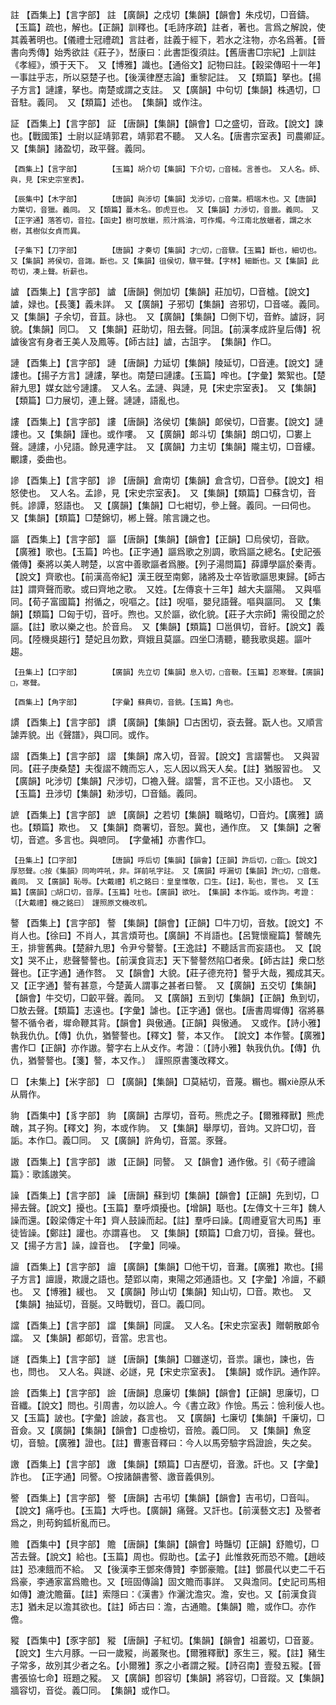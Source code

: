 <!-- { "loadSidebar": true } -->
註	【酉集上】【言字部】	註	【廣韻】之戍切【集韻】【韻會】朱戍切，□音鑄。【玉篇】疏也，解也。【正韻】訓釋也。【毛詩序疏】註者，著也。言爲之解說，使其義著明也。【儀禮士冠禮疏】言註者，註義于經下，若水之注物，亦名爲著。【晉書向秀傳】始秀欲註《莊子》，嵆康曰：此書詎復須註。【舊唐書□宗紀】上訓註《孝經》，頒于天下。　又【博雅】識也。【通俗文】記物曰註。【穀梁傳昭十一年】一事註乎志，所以惡楚子也。【後漢律歷志論】重黎記註。　又【類篇】拏也。【揚子方言】謰謱，拏也。南楚或謂之支註。　又【廣韻】中句切【集韻】株遇切，□音駐。義同。　又【類篇】述也。　【集韻】或作注。

証	【酉集上】【言字部】	証	【唐韻】【集韻】【韻會】□之盛切，音政。【說文】諫也。【戰國策】士尉以証靖郭君，靖郭君不聽。　又人名。【唐書宗室表】司農卿証。　又【集韻】諸盈切，政平聲。義同。

	【酉集上】【言字部】		【玉篇】胡介切【集韻】下介切，□音械。言善也。　又人名。師、與，見【宋史宗室表】。

	【辰集中】【木字部】		【唐韻】與涉切【集韻】戈涉切，□音葉。柶端木也。又【唐韻】力葉切，音獵。義同。　又【類篇】蔓木名。卽虎豆也。　又【集韻】力涉切，音巤。義同。　又【正字通】落答切，音拉。【函史】樹可放蠟，煎汁爲油，可作燭。今江南北放蠟者，謂之水樹，其樹似女貞而異。

	【子集下】【刀字部】		【唐韻】才奏切【集韻】才□切，□音驟。【玉篇】斷也，細切也。又【集韻】將侯切，音諏。斷也。又【集韻】徂侯切，驟平聲。【字林】細斷也。又【集韻】此苟切，凑上聲。析薪也。

謯	【酉集上】【言字部】	謯	【唐韻】側加切【集韻】莊加切，□音樝。【說文】謯，娽也。【長箋】義未詳。　又【廣韻】子邪切【集韻】咨邪切，□音嗟。義同。　又【集韻】子余切，音苴。詠也。　又【廣韻】【集韻】□側下切，音鮓。謯訝，訶貌。【集韻】同□。　又【集韻】莊助切，阻去聲。同詛。【前漢孝成許皇后傳】祝謯後宮有身者王美人及鳳等。【師古註】謯，古詛字。　【集韻】作□。

謰	【酉集上】【言字部】	謰	【唐韻】力延切【集韻】陵延切，□音連。【說文】謰謱也。【揚子方言】謰謱，拏也。南楚曰謰謱。【玉篇】哰也。【字彙】繁絮也。【楚辭九思】媒女詘兮謰謱。　又人名。孟謰、與謰，見【宋史宗室表】。　又【集韻】【類篇】□力展切，連上聲。謰謰，語亂也。

謱	【酉集上】【言字部】	謱	【唐韻】洛侯切【集韻】郞侯切，□音婁。【說文】謰謱也。又【集韻】謹也。或作嘍。　又【廣韻】郞斗切【集韻】朗口切，□婁上聲。謰謱，小兒語。餘見連字註。　又【廣韻】力主切【集韻】隴主切，□音縷。覼謱，委曲也。

謲	【酉集上】【言字部】	謲	【唐韻】倉南切【集韻】倉含切，□音參。【說文】相怒使也。　又人名。孟謲，見【宋史宗室表】。　又【集韻】【類篇】□蘇含切，音毿。謲譚，怒語也。　又【廣韻】【集韻】□七紺切，參上聲。義同。一曰伺也。　又【集韻】【類篇】□楚錦切，郴上聲。隂言譏之也。

謳	【酉集上】【言字部】	謳	【唐韻】【集韻】【韻會】【正韻】□烏侯切，音歐。【廣雅】歌也。【玉篇】吟也。【正字通】謳爲歌之別調，歌爲謳之總名。【史記張儀傳】秦將以美人聘楚，以宮中善歌謳者爲媵。【列子湯問篇】薛譚學謳於秦靑。【說文】齊歌也。【前漢高帝紀】漢王旣至南鄭，諸將及士卒皆歌謳思東歸。【師古註】謂齊聲而歌。或曰齊地之歌。　又姓。【左傳哀十三年】越大夫謳陽。　又與嘔同。【荀子富國篇】拊循之，唲嘔之。【註】唲嘔，嬰兒語聲。嘔與謳同。　又【集韻】【類篇】□匈于切，音吁。煦也。又於謳，欲化貌。【莊子大宗師】需役聞之於謳。【註】歌以樂之也。於音烏。　又【集韻】【類篇】□邕俱切，音紆。【說文】義同。【陸機吳趨行】楚妃且勿歎，齊娥且莫謳。四坐□淸聽，聽我歌吳趨。謳叶趨。

	【丑集上】【口字部】		【廣韻】先立切【集韻】息入切，□音靸。【玉篇】忍寒聲。【廣韻】□，寒聲。

	【酉集上】【角字部】		【字彙】蘇典切，音銑。【玉篇】角也。

謴	【酉集上】【言字部】	謴	【廣韻】【集韻】□古困切，袞去聲。翫人也。又順言謔弄貌。出《聲譜》，與□同。或作。

謵	【酉集上】【言字部】	謵	【集韻】席入切，音習。【說文】言謵讋也。　又與習同。【莊子庚桑楚】夫復謵不餽而忘人，忘人因以爲天人矣。【註】猶服習也。　又【廣韻】叱涉切【集韻】尺涉切，□襜入聲。謵讋，言不正也。又小語也。　又【玉篇】丑涉切【集韻】勑涉切，□音鍤。義同。

謶	【酉集上】【言字部】	謶	【廣韻】之若切【集韻】職略切，□音灼。【廣雅】謫也。【類篇】欺也。　又【集韻】商署切，音恕。冀也，通作庶。　又【集韻】之奢切，音遮。多言也。與嗻同。　【字彙補】亦書作□。

	【丑集上】【口字部】		【唐韻】呼后切【集韻】【韻會】【正韻】許后切，□音□。【說文】厚怒聲。○按《集韻》同呴吽吼，非。詳前吼字註。　又【廣韻】呼漏切【集韻】許□切，□音蔲。義同。　又【廣韻】恥辱。【大戴禮】机之銘曰：皇皇惟敬，口生。【註】，恥也，詈也。　又【玉篇】【廣韻】□胡口切，音厚。【玉篇】吐也。【廣韻】欲吐。　【集韻】本作詬。或作訽。考證：〔【大戴禮】機之銘曰〕　謹照原文機改机。 

謷	【酉集上】【言字部】	謷	【集韻】【韻會】【正韻】□牛刀切，音敖。【說文】不肖人也。【徐曰】不肖人，其言煩苛也。【廣韻】不肖語也。【呂覽懷寵篇】謷醜先王，排訾舊典。【楚辭九思】令尹兮謷謷。【王逸註】不聽話言而妄語也。　又【說文】哭不止，悲聲謷謷也。【前漢食貨志】天下謷謷然陷□者衆。【師古註】衆口愁聲也。【正字通】通作嗸。　又【韻會】大貌。【莊子德充符】謷乎大哉，獨成其天。　又【正字通】謷有甚意，今楚黃人謂事之甚者曰謷。　又【廣韻】五交切【集韻】【韻會】牛交切，□齩平聲。義同。　又【廣韻】五到切【集韻】【正韻】魚到切，□敖去聲。【類篇】志遠也。【字彙】謔也。【正字通】倨也。【唐書周墀傳】宿將暴謷不循令者，墀命鞭其背。【韻會】與傲通。【正韻】與慠通。　又或作。【詩小雅】執我仇仇。【傳】仇仇，猶謷謷也。【釋文】謷，本又作。　【說文】本作謷。【廣雅】書作□【正韻】亦作謸。謷字右上从攴作。考證：〔【詩小雅】執我仇仇。【傳】仇仇，猶謷謷也。【箋】謷，本又作。〕　謹照原書箋改釋文。 

□	【未集上】【米字部】	□	【廣韻】【集韻】□莫結切，音蔑。糏也。糏xiè原从禾从屑作。

豿	【酉集中】【豸字部】	豿	【廣韻】古厚切，音苟。熊虎之子。【爾雅釋獸】熊虎醜，其子狗。【釋文】狗，本或作豿。　又【集韻】舉厚切，音竘。又許□切，音詬。本作□。義□同。　又【廣韻】許角切，音翯。豕聲。

謸	【酉集上】【言字部】	謸	【正韻】同謷。　又【韻會】通作傲。引《荀子禮論篇》：歌謠謸笑。

譟	【酉集上】【言字部】	譟	【唐韻】蘇到切【集韻】【韻會】【正韻】先到切，□掃去聲。【說文】擾也。【玉篇】羣呼煩擾也。【增韻】聒也。【左傳文十三年】魏人譟而還。【穀梁傳定十年】齊人鼓譟而起。【註】羣呼曰譟。【周禮夏官大司馬】車徒皆譟。【鄭註】讙也。亦謂喜也。　又【集韻】【類篇】□倉刀切，音操。聲也。又【揚子方言】譟，諻音也。　【字彙】同噪。

譠	【酉集上】【言字部】	譠	【廣韻】【集韻】□他干切，音灘。【廣雅】欺也。【揚子方言】譠謾，欺謾之語也。楚郢以南，東陽之郊通語也。又【字彙】冷譠，不顧也。　又【博雅】緩也。　又【廣韻】陟山切【集韻】知山切，□音。欺也。　又【集韻】抽延切，音脠。又時戰切，音□。義□同。

譡	【酉集上】【言字部】	譡	【集韻】同讜。　又人名。【宋史宗室表】贈朝散郞令譡。　又【集韻】都郞切，音當。忠言也。

譢	【酉集上】【言字部】	譢	【唐韻】【集韻】□雖遂切，音祟。讓也，諫也，告也，問也。　又人名。與譢、必譢，見【宋史宗室表】。　【集韻】或作訊。通作誶。

譣	【酉集上】【言字部】	譣	【唐韻】息廉切【集韻】【韻會】【正韻】思廉切，□音纖。【說文】問也。引周書，勿以譣人。今《書立政》作憸。馬云：憸利佞人也。　又【玉篇】詖也。【字彙】譣詖，姦言也。　又【廣韻】七廉切【集韻】千廉切，□音僉。又【廣韻】【集韻】【韻會】□虛檢切，音險。義□同。　又【集韻】魚窆切，音驗。【廣雅】證也。【註】曹憲音釋曰：今人以馬旁驗字爲證譣，失之矣。

譤	【酉集上】【言字部】	譤	【集韻】【類篇】□吉歷切，音激。訐也。又【字彙】詐也。　【正字通】同譥。○按諸韻書譥、譤音義俱別。

譥	【酉集上】【言字部】	譥	【唐韻】古弔切【集韻】【韻會】吉弔切，□音叫。【說文】痛呼也。【玉篇】大呼也。【廣韻】痛聲。又訐也。【前漢藝文志】及譥者爲之，則苟鉤鈲析亂而已。

赡	【酉集中】【貝字部】	贍	【唐韻】【集韻】【韻會】時豔切【正韻】舒贍切，□苫去聲。【說文】給也。【玉篇】周也。假助也。【孟子】此惟救死而恐不贍。【趙岐註】恐凍餓而不給。　又【後漢李王鄧來傳贊】李鄧豪贍。【註】鄧晨代以吏二千石爲豪，李通家富爲贍也。又【班固傳論】固文贍而事詳。　又與澹同。【史記司馬相如傳】漉沈贍葘。【註】索隱曰：《漢書》作灑沈澹灾。澹，安也。又【前漢食貨志】猶未足以澹其欲也。【註】師古曰：澹，古通贍。【集韻】贍，或作□。亦作儋。

豵	【酉集中】【豕字部】	豵	【唐韻】子紅切。【集韻】【韻會】祖叢切，□音葼。【說文】生六月豚。一曰一歲豵，尚叢聚也。【爾雅釋獸】豕生三，豵。【註】豬生子常多，故別其少者之名。【小爾雅】豕之小者謂之豵。【詩召南】壹發五豵。【晉書張協七命】班題之豵。　又【廣韻】卽容切【集韻】將容切，□音蹤。又【集韻】牆容切，音從。義□同。　【集韻】或作□。

